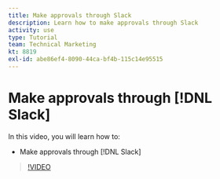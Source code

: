 ```yaml
---
title: Make approvals through Slack
description: Learn how to make approvals through Slack
activity: use
type: Tutorial
team: Technical Marketing
kt: 8819
exl-id: abe86ef4-8090-44ca-bf4b-115c14e95515
---
```

# Make approvals through [!DNL Slack]

In this video, you will learn how to:

* Make approvals through [!DNL Slack]

>[!VIDEO](https://video.tv.adobe.com/v/335119/?quality=12)
